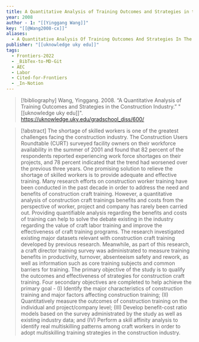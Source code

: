 ```yaml
---
title: A Quantitative Analysis of Training Outcomes and Strategies in the Construction Industry
year: 2008
author - 1: "[[Yinggang Wang]]"
key: "[[@Wang2008-cx]]"
aliases:
  - A Quantitative Analysis Of Training Outcomes And Strategies In The Construction Industry
publisher: "[[uknowledge uky edu]]"
tags:
  - Frontiers-2022
  - _BibTex-to-MD-Git
  - AEC
  - Labor
  - Cited-for-Frontiers
  - _In-Notion
---
```


> [!bibliography]
> Wang, Yinggang. 2008. “A Quantitative Analysis of Training Outcomes and Strategies in the Construction Industry.” "[[uknowledge uky edu]]". https://uknowledge.uky.edu/gradschool_diss/600/

> [!abstract]
> The shortage of skilled workers is one of the greatest challenges facing the construction industry. The Construction Users Roundtable (CURT) surveyed facility owners on their workforce availability in the summer of 2001 and found that 82 percent of the respondents reported experiencing work force shortages on their projects, and 78 percent indicated that the trend had worsened over the previous three years. One promising solution to relieve the shortage of skilled workers is to provide adequate and effective training. Many research efforts on construction worker training have been conducted in the past decade in order to address the need and benefits of construction craft training. However, a quantitative analysis of construction craft trainings benefits and costs from the perspective of worker, project and company has rarely been carried out. Providing quantifiable analysis regarding the benefits and costs of training can help to solve the debate existing in the industry regarding the value of craft labor training and improve the effectiveness of craft training programs. The research investigated existing major datasets relevant with construction craft training developed by previous research. Meanwhile, as part of this research, a craft director training survey was administrated to measure training benefits in productivity, turnover, absenteeism safety and rework, as well as information such as core training subjects and common barriers for training. The primary objective of the study is to qualify the outcomes and effectiveness of strategies for construction craft training. Four secondary objectives are completed to help achieve the primary goal -  (I) Identify the major characteristics of construction training and major factors affecting construction training; (II) Quantitatively measure the outcomes of construction training on the individual and project/company level; (III) Develop benefit-cost ratio models based on the survey administrated by the study as well as existing industry data; and (IV) Perform a skill affinity analysis to identify real multiskilling patterns among craft workers in order to adopt multiskilling training strategies in the construction industry.